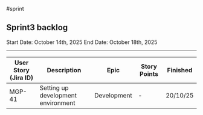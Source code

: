 #sprint
## Sprint3 backlog
Start Date: October 14th, 2025
End Date: October 18th, 2025

---


| User Story (Jira ID) | Description                        | Epic        | Story Points | Finished |
| -------------------- | ---------------------------------- | ----------- | ------------ | -------- |
| MGP-41               | Setting up development environment | Development | -            | 20/10/25 |






